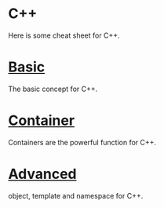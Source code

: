 # C++
Here is some cheat sheet for C++.

# [Basic](Basic.md)
The basic concept for C++.

# [Container](Container.md)
Containers are the powerful function for C++.

# [Advanced](Advanced.md)
object, template and namespace for C++.